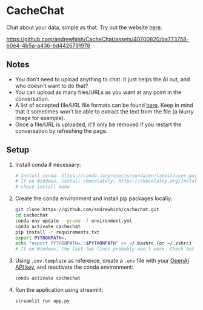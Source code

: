 # CacheChat

Chat about your data, simple as that. Try out the website [here](https://cachechat.pagekite.me/).

https://github.com/andrewhinh/CacheChat/assets/40700820/ba773758-b0e4-4b5a-a436-bd4426791978

## Notes

- You don't need to upload anything to chat. It just helps the AI out, and who doesn't want to do that?
- You can upload as many files/URLs as you want at any point in the conversation.
- A list of accepted file/URL file formats can be found [here](https://textract.readthedocs.io/en/stable/#currently-supporting). Keep in mind that it sometimes won't be able to extract the text from the file (a blurry image for example).
- Once a file/URL is uploaded, it'll only be removed if you restart the conversation by refreshing the page.

## Setup

1. Install conda if necessary:

    ```bash
    # Install conda: https://conda.io/projects/conda/en/latest/user-guide/install/index.html#regular-installation
    # If on Windows, install chocolately: https://chocolatey.org/install. Then, run:
    # choco install make
    ```

2. Create the conda environment and install pip packages locally:

    ```bash
    git clone https://github.com/andrewhinh/cachechat.git
    cd cachechat
    conda env update --prune -f environment.yml
    conda activate cachechat
    pip install -r requirements.txt
    export PYTHONPATH=.
    echo "export PYTHONPATH=.:$PYTHONPATH" >> ~/.bashrc (or ~/.zshrc)
    # If on Windows, the last two lines probably won't work. Check out this guide for more info: https://datatofish.com/add-python-to-windows-path/
    ```

3. Using `.env.template` as reference, create a `.env` file with your [OpenAI API key](https://beta.openai.com/account/api-keys), and reactivate the conda environment:

    ```bash
    conda activate cachechat
    ```

4. Run the application using streamlit:

   ```bash
   streamlit run app.py
   ```
